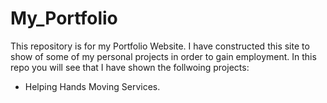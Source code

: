 # My_Portfolio

This repository is for my Portfolio Website. I have constructed this site to show of some of my personal projects in order to gain employment. In this repo you will see that I have shown the follwoing projects:
 - Helping Hands Moving Services.